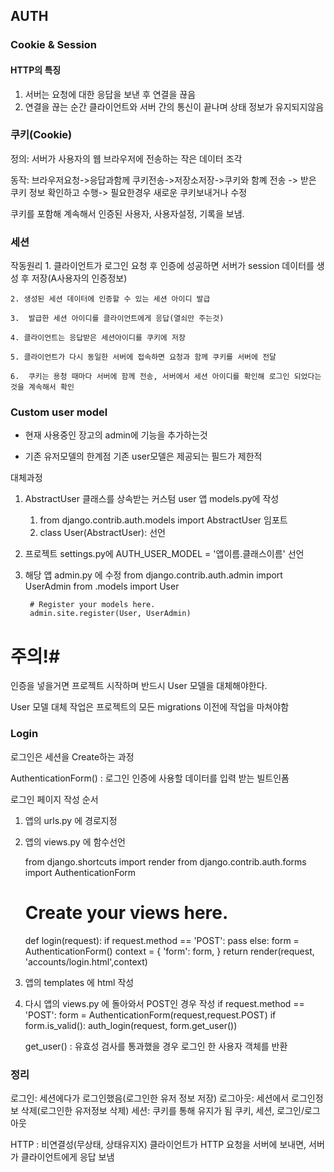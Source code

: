 ## AUTH

### Cookie & Session

#### HTTP의 특징
1. 서버는 요청에 대한 응답을 보낸 후 연결을 끊음
2. 연결을 끊는 순간 클라이언트와 서버 간의 통신이 끝나며 상태 정보가 유지되지않음

### 쿠키(Cookie)
정의: 서버가 사용자의 웹 브라우저에 전송하는 작은 데이터 조각

동작: 브라우저요청->응답과함께 쿠키전송->저장소저장->쿠키와 함꼐 전송
-> 받은 쿠키 정보 확인하고 수행-> 필요한경우 새로운 쿠키보내거나 수정

쿠키를 포함해 계속해서 인증된 사용자, 사용자설정, 기록을 보냄.


### 세션

작동원리
    1. 클라이언트가 로그인 요청 후 인증에 성공하면 서버가 session 데이터를 생성 후 저장(A사용자의 인증정보)

    2. 생성된 세션 데이터에 인증할 수 있는 세션 아이디 발급

    3.  발급한 세션 아이디를 클라이언트에게 응답(열쇠만 주는것)

    4. 클라이언트는 응답받은 세션아이디를 쿠키에 저장

    5. 클라이언트가 다시 동일한 서버에 접속하면 요청과 함께 쿠키를 서버에 전달

    6.  쿠키는 용청 때마다 서버에 함께 전송, 서버에서 세션 아이디를 확인해 로그인 되었다는것을 계속해서 확인

### Custom user model

- 현재 사용중인 장고의 admin에 기능을 추가하는것

- 기존 유저모델의 한계점
    기존 user모델은 제공되는 필드가 제한적

대체과정
1. AbstractUser 클래스를 상속받는 커스텀 user 앱 models.py에 작성
   1. from django.contrib.auth.models import AbstractUser 임포트
   2. class User(AbstractUser): 선언


2. 프로젝트 settings.py에  AUTH_USER_MODEL = '앱이름.클래스이름' 선언

3. 해당 앱 admin.py 에 수정
        from django.contrib.auth.admin import UserAdmin
        from .models import User


        # Register your models here.
        admin.site.register(User, UserAdmin)

# 주의!#
인증을 넣을거면 프로젝트 시작하며 반드시 User 모델을 대체해야한다.

User 모델 대체 작업은 프로젝트의 모든 migrations 이전에 작업을 마쳐야함


### Login

로그인은 세션을 Create하는 과정

AuthenticationForm() : 로그인 인증에 사용할 데이터를 입력 받는 빌트인폼

로그인 페이지 작성 순서
1. 앱의 urls.py 에 경로지정
2. 앱의 views.py 에 함수선언

    from django.shortcuts import render
    from django.contrib.auth.forms import AuthenticationForm

    # Create your views here.
    def login(request):
        if request.method == 'POST':
            pass
        else:
            form = AuthenticationForm()
        context = {
            'form': form,
        }
        return render(request, 'accounts/login.html',context)
3. 앱의 templates 에 html 작성
4. 다시 앱의 views.py 에 돌아와서 POST인 경우 작성
    if request.method == 'POST':
        form = AuthenticationForm(request,request.POST)
        if form.is_valid():
            auth_login(request, form.get_user())

    get_user() : 유효성 검사를 통과했을 경우 로그인 한 사용자 객체를 반환


### 정리
로그인: 세션에다가 로그인했음(로그인한 유저 정보 저장)
로그아웃: 세션에서 로그인정보 삭제(로그인한 유저정보 삭제)
세션: 쿠키를 통해 유지가 됨
쿠키, 세션, 로그인/로그아웃

HTTP : 비연결성(무상태, 상태유지X)
클라이언트가 HTTP 요청을 서버에 보내면, 서버가 클라이언트에게 응답 보냄

